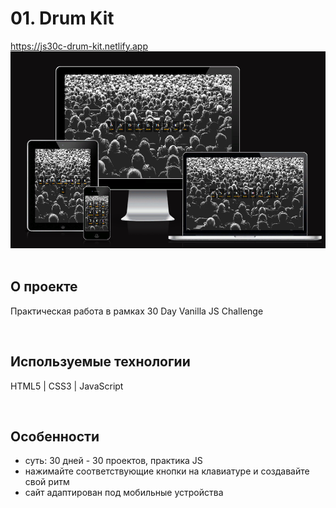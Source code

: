 <h1> 01. Drum Kit</h1>
<a href="https://js30c-drum-kit.netlify.app/"> https://js30c-drum-kit.netlify.app </a>

<div align="center">
  <img src="src/pics/bg/cw_drumkit.png">
</div>
<br>

<h2> О проекте </h2>
<p> Практическая работа в рамках 30 Day Vanilla JS Challenge </p>
<br>

<h2> Используемые технологии </h2>
<p> HTML5 | CSS3 | JavaScript </p>
<br>

<h2>Особенности</h2>
<ul>
  <li> суть: 30 дней - 30 проектов, практика JS </li>
  <li> нажимайте соответствующие кнопки на клавиатуре и создавайте свой ритм </li>
  <li> сайт адаптирован под мобильные устройства </li>
</ul>

